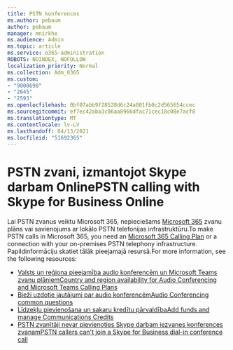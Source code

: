 ```yaml
---
title: PSTN konferences
ms.author: pebaum
author: pebaum
manager: mnirkhe
ms.audience: Admin
ms.topic: article
ms.service: o365-administration
ROBOTS: NOINDEX, NOFOLLOW
localization_priority: Normal
ms.collection: Adm_O365
ms.custom:
- "9000698"
- "2645"
- "2593"
ms.openlocfilehash: 0bf07abb9f28528d6c24a801fb0c2d565654ccec
ms.sourcegitcommit: ef7ec42aba3c06aa8966dfac71cec18c08e7acf8
ms.translationtype: MT
ms.contentlocale: lv-LV
ms.lasthandoff: 04/13/2021
ms.locfileid: "51692365"
---
```

# <a name="pstn-calling-with-skype-for-business-online"></a><span data-ttu-id="6e11b-102">PSTN zvani, izmantojot Skype darbam Online</span><span class="sxs-lookup"><span data-stu-id="6e11b-102">PSTN calling with Skype for Business Online</span></span>

<span data-ttu-id="6e11b-103">Lai PSTN zvanus veiktu Microsoft 365, nepieciešams [Microsoft 365](https://docs.microsoft.com/microsoftteams/what-is-phone-system-in-office-365#more-about-calling-plans) zvanu plāns vai savienojums ar lokālo PSTN telefonijas infrastruktūru.</span><span class="sxs-lookup"><span data-stu-id="6e11b-103">To make PSTN calls in Microsoft 365, you need an [Microsoft 365 Calling Plan](https://docs.microsoft.com/microsoftteams/what-is-phone-system-in-office-365#more-about-calling-plans) or a connection with your on-premises PSTN telephony infrastructure.</span></span> <span data-ttu-id="6e11b-104">Papildinformāciju skatiet tālāk pieejamajā resursā.</span><span class="sxs-lookup"><span data-stu-id="6e11b-104">For more information, see the following resources:</span></span> 

- [<span data-ttu-id="6e11b-105">Valsts un reģiona pieejamība audio konferencēm un Microsoft Teams zvanu plāniem</span><span class="sxs-lookup"><span data-stu-id="6e11b-105">Country and region availability for Audio Conferencing and Microsoft Teams Calling Plans</span></span>](https://docs.microsoft.com/microsoftteams/country-and-region-availability-for-audio-conferencing-and-calling-plans/country-and-region-availability-for-audio-conferencing-and-calling-plans) 
- [<span data-ttu-id="6e11b-106">Bieži uzdotie jautājumi par audio konferencēm</span><span class="sxs-lookup"><span data-stu-id="6e11b-106">Audio Conferencing common questions</span></span>](https://docs.microsoft.com/microsoftteams/audio-conferencing-common-questions)
- [<span data-ttu-id="6e11b-107">Līdzekļu pievienošana un sakaru kredītu pārvaldība</span><span class="sxs-lookup"><span data-stu-id="6e11b-107">Add funds and manage Communications Credits</span></span>](https://docs.microsoft.com/microsoftteams/add-funds-and-manage-communications-credits)
- [<span data-ttu-id="6e11b-108">PSTN zvanītāji nevar pievienoties Skype darbam iezvanes konferences zvanam</span><span class="sxs-lookup"><span data-stu-id="6e11b-108">PSTN callers can't join a Skype for Business dial-in conference call</span></span>](https://docs.microsoft.com/SkypeForBusiness/troubleshoot/online-conferencing/pstn-callers-cant-join-dial-in-call)